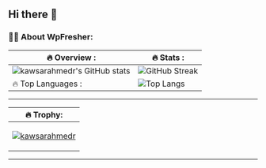 ## Hi there 👋

### :woman_technologist: About WpFresher:
| :fire: Overview : | :fire: Stats : |
| ------------- | ------------- |
| ![kawsarahmedr's GitHub stats](https://github-readme-stats.vercel.app/api?username=kawsarahmedr&theme=tokyonight&show_icons=true&locale=en&card_width=575) | ![GitHub Streak](http://github-readme-streak-stats.herokuapp.com?user=kawsarahmedr&theme=dark&background=000000&card_width=575) | 
| :fire: Top Languages : | ![Top Langs](https://github-readme-stats.vercel.app/api/top-langs/?username=kawsarahmedr&layout=compact&theme=vision-friendly-dark) |

---

| :fire: Trophy: |
| ------------- |
| <p align="left"> <a href="https://github.com/ryo-ma/github-profile-trophy"><img src="https://github-profile-trophy.vercel.app/?username=kawsarahmedr&margin-w=15&margin-h=15" alt="kawsarahmedr" /></a> </p> |

---
